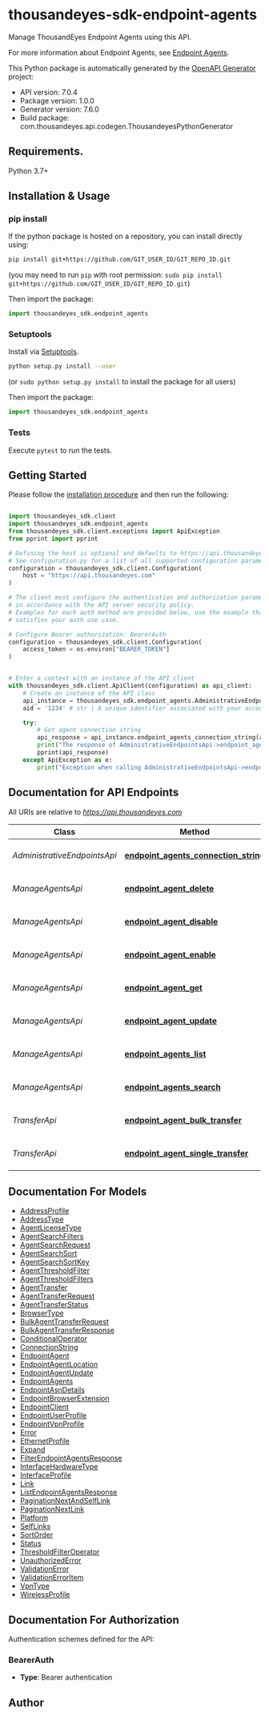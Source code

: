 # thousandeyes-sdk-endpoint-agents
Manage ThousandEyes Endpoint Agents using this API. 

For more information about Endpoint Agents, see [Endpoint Agents](https://docs.thousandeyes.com/product-documentation/global-vantage-points/endpoint-agents).

This Python package is automatically generated by the [OpenAPI Generator](https://openapi-generator.tech) project:

- API version: 7.0.4
- Package version: 1.0.0
- Generator version: 7.6.0
- Build package: com.thousandeyes.api.codegen.ThousandeyesPythonGenerator

## Requirements.

Python 3.7+

## Installation & Usage
### pip install

If the python package is hosted on a repository, you can install directly using:

```sh
pip install git+https://github.com/GIT_USER_ID/GIT_REPO_ID.git
```
(you may need to run `pip` with root permission: `sudo pip install git+https://github.com/GIT_USER_ID/GIT_REPO_ID.git`)

Then import the package:
```python
import thousandeyes_sdk.endpoint_agents
```

### Setuptools

Install via [Setuptools](http://pypi.python.org/pypi/setuptools).

```sh
python setup.py install --user
```
(or `sudo python setup.py install` to install the package for all users)

Then import the package:
```python
import thousandeyes_sdk.endpoint_agents
```

### Tests

Execute `pytest` to run the tests.

## Getting Started

Please follow the [installation procedure](#installation--usage) and then run the following:

```python

import thousandeyes_sdk.client
import thousandeyes_sdk.endpoint_agents
from thousandeyes_sdk.client.exceptions import ApiException
from pprint import pprint

# Defining the host is optional and defaults to https://api.thousandeyes.com
# See configuration.py for a list of all supported configuration parameters.
configuration = thousandeyes_sdk.client.Configuration(
    host = "https://api.thousandeyes.com"
)

# The client must configure the authentication and authorization parameters
# in accordance with the API server security policy.
# Examples for each auth method are provided below, use the example that
# satisfies your auth use case.

# Configure Bearer authorization: BearerAuth
configuration = thousandeyes_sdk.client.Configuration(
    access_token = os.environ["BEARER_TOKEN"]
)


# Enter a context with an instance of the API client
with thousandeyes_sdk.client.ApiClient(configuration) as api_client:
    # Create an instance of the API class
    api_instance = thousandeyes_sdk.endpoint_agents.AdministrativeEndpointsApi(api_client)
    aid = '1234' # str | A unique identifier associated with your account group. You can retrieve your `AccountGroupId` from the `/account-groups` endpoint. Note that you must be assigned to the target account group. Specifying this parameter without being assigned to the target account group will result in an error response. (optional)

    try:
        # Get agent connection string
        api_response = api_instance.endpoint_agents_connection_string(aid=aid)
        print("The response of AdministrativeEndpointsApi->endpoint_agents_connection_string:\n")
        pprint(api_response)
    except ApiException as e:
        print("Exception when calling AdministrativeEndpointsApi->endpoint_agents_connection_string: %s\n" % e)

```

## Documentation for API Endpoints

All URIs are relative to *https://api.thousandeyes.com*

Class | Method | HTTP request | Description
------------ | ------------- | ------------- | -------------
*AdministrativeEndpointsApi* | [**endpoint_agents_connection_string**](docs/AdministrativeEndpointsApi.md#endpoint_agents_connection_string) | **GET** /v7/endpoint/agents/connection-string | Get agent connection string
*ManageAgentsApi* | [**endpoint_agent_delete**](docs/ManageAgentsApi.md#endpoint_agent_delete) | **DELETE** /v7/endpoint/agents/{agentId} | Delete endpoint agent
*ManageAgentsApi* | [**endpoint_agent_disable**](docs/ManageAgentsApi.md#endpoint_agent_disable) | **POST** /v7/endpoint/agents/{agentId}/disable | Disable endpoint agent
*ManageAgentsApi* | [**endpoint_agent_enable**](docs/ManageAgentsApi.md#endpoint_agent_enable) | **POST** /v7/endpoint/agents/{agentId}/enable | Enable endpoint agent
*ManageAgentsApi* | [**endpoint_agent_get**](docs/ManageAgentsApi.md#endpoint_agent_get) | **GET** /v7/endpoint/agents/{agentId} | Retrieve endpoint agent
*ManageAgentsApi* | [**endpoint_agent_update**](docs/ManageAgentsApi.md#endpoint_agent_update) | **PATCH** /v7/endpoint/agents/{agentId} | Update endpoint agent
*ManageAgentsApi* | [**endpoint_agents_list**](docs/ManageAgentsApi.md#endpoint_agents_list) | **GET** /v7/endpoint/agents | List endpoint agents
*ManageAgentsApi* | [**endpoint_agents_search**](docs/ManageAgentsApi.md#endpoint_agents_search) | **POST** /v7/endpoint/agents/filter | Filter endpoint agents
*TransferApi* | [**endpoint_agent_bulk_transfer**](docs/TransferApi.md#endpoint_agent_bulk_transfer) | **POST** /v7/endpoint/agents/transfer/bulk | Bulk transfer agents
*TransferApi* | [**endpoint_agent_single_transfer**](docs/TransferApi.md#endpoint_agent_single_transfer) | **POST** /v7/endpoint/agents/{agentId}/transfer | Transfer endpoint agent


## Documentation For Models

 - [AddressProfile](docs/AddressProfile.md)
 - [AddressType](docs/AddressType.md)
 - [AgentLicenseType](docs/AgentLicenseType.md)
 - [AgentSearchFilters](docs/AgentSearchFilters.md)
 - [AgentSearchRequest](docs/AgentSearchRequest.md)
 - [AgentSearchSort](docs/AgentSearchSort.md)
 - [AgentSearchSortKey](docs/AgentSearchSortKey.md)
 - [AgentThresholdFilter](docs/AgentThresholdFilter.md)
 - [AgentThresholdFilters](docs/AgentThresholdFilters.md)
 - [AgentTransfer](docs/AgentTransfer.md)
 - [AgentTransferRequest](docs/AgentTransferRequest.md)
 - [AgentTransferStatus](docs/AgentTransferStatus.md)
 - [BrowserType](docs/BrowserType.md)
 - [BulkAgentTransferRequest](docs/BulkAgentTransferRequest.md)
 - [BulkAgentTransferResponse](docs/BulkAgentTransferResponse.md)
 - [ConditionalOperator](docs/ConditionalOperator.md)
 - [ConnectionString](docs/ConnectionString.md)
 - [EndpointAgent](docs/EndpointAgent.md)
 - [EndpointAgentLocation](docs/EndpointAgentLocation.md)
 - [EndpointAgentUpdate](docs/EndpointAgentUpdate.md)
 - [EndpointAgents](docs/EndpointAgents.md)
 - [EndpointAsnDetails](docs/EndpointAsnDetails.md)
 - [EndpointBrowserExtension](docs/EndpointBrowserExtension.md)
 - [EndpointClient](docs/EndpointClient.md)
 - [EndpointUserProfile](docs/EndpointUserProfile.md)
 - [EndpointVpnProfile](docs/EndpointVpnProfile.md)
 - [Error](docs/Error.md)
 - [EthernetProfile](docs/EthernetProfile.md)
 - [Expand](docs/Expand.md)
 - [FilterEndpointAgentsResponse](docs/FilterEndpointAgentsResponse.md)
 - [InterfaceHardwareType](docs/InterfaceHardwareType.md)
 - [InterfaceProfile](docs/InterfaceProfile.md)
 - [Link](docs/Link.md)
 - [ListEndpointAgentsResponse](docs/ListEndpointAgentsResponse.md)
 - [PaginationNextAndSelfLink](docs/PaginationNextAndSelfLink.md)
 - [PaginationNextLink](docs/PaginationNextLink.md)
 - [Platform](docs/Platform.md)
 - [SelfLinks](docs/SelfLinks.md)
 - [SortOrder](docs/SortOrder.md)
 - [Status](docs/Status.md)
 - [ThresholdFilterOperator](docs/ThresholdFilterOperator.md)
 - [UnauthorizedError](docs/UnauthorizedError.md)
 - [ValidationError](docs/ValidationError.md)
 - [ValidationErrorItem](docs/ValidationErrorItem.md)
 - [VpnType](docs/VpnType.md)
 - [WirelessProfile](docs/WirelessProfile.md)


<a id="documentation-for-authorization"></a>
## Documentation For Authorization


Authentication schemes defined for the API:
<a id="BearerAuth"></a>
### BearerAuth

- **Type**: Bearer authentication


## Author





